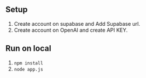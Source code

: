 ## Setup
1. Create account on supabase and Add Supabase url.
2. Create account on OpenAI and create API KEY.

## Run on local
1. `npm install`
2. `node app.js`
